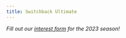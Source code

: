 ```yaml
---
title: Switchback Ultimate
---
```


_Fill out our [interest form](https://forms.gle/mXe2dbm9eD8o33kL7) for the 2023 season!_